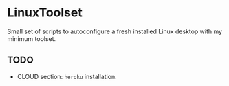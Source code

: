 # LinuxToolset
Small set of scripts to autoconfigure a fresh installed Linux desktop with my minimum toolset.

## TODO

- CLOUD section: `heroku` installation.

